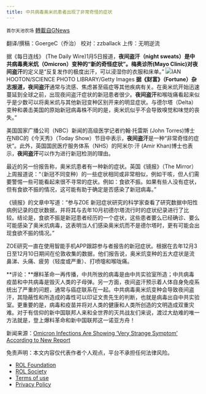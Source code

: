 ```yaml
---
title: 中共病毒奥米炕患者出现了非常奇怪的症状
---
```

`首尔天池农场` [轉載自GNews](https://gnews.org/zh-hans/1835277/)

翻译/撰稿：GoergeC（乔治）
校对：zzballack
上传：无明逆流

据《每日连线》 (The Daily Wire)1月5日报道，**夜间盗汗（night sweats）**是中共病毒奥米炕（Omicron）变种的“新的奇怪症状”。梅奥诊所(Mayo Clinic)对**夜间盗汗**的定义是“反复发作的极度出汗，可以浸湿你的衣服和床单。”
![](https://assets.gnews.org/wp-content/uploads/2022/01/s112.jpg)IAN HOOTON/SCIENCE PHOTO LIBRARY/Getty Images
**据《财富》（Fortune）杂志报道，夜间盗汗**通常与流感、焦虑甚至癌症等其他疾病有关。在奥米炕开始迅速蔓延到全球之前，出现夜间盗汗症状的新冠患者很少。**夜间盗汗**和喉咙痛看起来似乎是少数可以将奥米炕与其他新冠变种区别开来的明显症状。与德尔塔（Delta）变种和袭击美国的原始新冠病毒株不同的是，奥米炕似乎不会导致嗅觉和味觉的丧失。”

美国国家广播公司（NBC）新闻的高级医学记者约翰·托雷斯 (John Torres)博士在NBC的《今天秀》（Today Show）节目中表示，**夜间盗汗**是一种“非常奇怪的症状”。此外，英国国民医疗服务体系（NHS）的阿米尔·汗 (Amir Khan)博士也表示，**夜间盗汗**可以作为进行新冠检测的理由。

最近的另一份报告称，奥米炕患者有一种新的症状。英国《镜报》（The Mirror）上周报道说：“（新冠不同变种）的一些症状相同或非常相似，例如干咳，但人们需要警惕一些可能看起来很不寻常的症状。例如：食欲不振。如果有些人没有症状，但有食欲不振的情况，这可能有助于确定是否感染了新冠病毒。”

《镜报》的文章中写道：“参与ZOE 新冠症状研究的科学家查看了研究数据中阳性病例记录的症状数据，并将其与去年10月初德尔塔流行时的症状纪录进行了比较。结论是，食欲不振是新冠患者经历的一个症状，这些患者要么已经确诊、要么可能感染了奥米炕病毒，这表明当人们感染奥米炕而不是德尔塔时，更有可能会出现食欲不振的情况。”

ZOE研究一直在使用智能手机APP跟踪参与者报告的新冠症状。根据在去年12月3日至12月10日期间在伦敦收集的数据，他们报告说，奥米炕变种的五大症状是流鼻涕、头痛、疲劳（轻度或严重）、打喷嚏和喉咙痛。

**评论：**爆料革命一再传播，中共所放的病毒是由中共实验室所造；中共病毒疫苗和中共病毒是毁灭人类的子母弹。另一方面，夜间盗汗预示着人体自身免疫系统出了严重的问题，通常与癌症联系在一起。中共病毒奥米炕变种会导致夜间盗汗，其隐蔽性和所造成的毒性可以印证文贵先生的判断，也就是病毒出自中共实验室。更重要的是，病毒和疫苗并将对人类的健康和人类所创造的文明造成双重灾难。对于有信仰的新中国联邦人来和全世界的灭共战友们来说，渡过大劫难的唯一方法就是，登上爆料革命和新中国联邦这一诺亚方舟！

新闻来源：[Omicron Infections Are Showing ‘Very Strange Symptom’ According to New Report](https://www.dailywire.com/news/omicron-infections-are-showing-very-strange-symptom-report)

 

免责声明：本文内容仅代表作者个人观点，平台不承担任何法律风险。

- [ROL Foundation](https://rolfoundation.org/)
- [ROL Society](https://rolsociety.org/)
- [Terms of use](https://gnews.org/terms-of-use-3/)
- [Privacy Policy](https://gnews.org/privacy-policy/)
